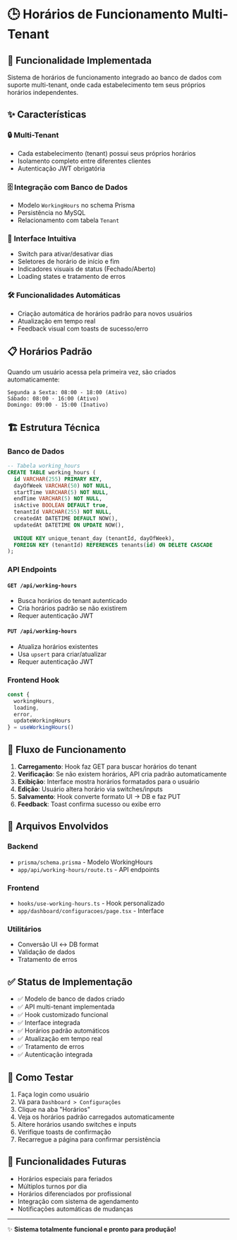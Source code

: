 # 🕒 Horários de Funcionamento Multi-Tenant

## 🎯 Funcionalidade Implementada

Sistema de horários de funcionamento integrado ao banco de dados com suporte multi-tenant, onde cada estabelecimento tem seus próprios horários independentes.

## ✨ Características

### 🔒 **Multi-Tenant**
- Cada estabelecimento (tenant) possui seus próprios horários
- Isolamento completo entre diferentes clientes
- Autenticação JWT obrigatória

### 🗄️ **Integração com Banco de Dados**
- Modelo `WorkingHours` no schema Prisma
- Persistência no MySQL
- Relacionamento com tabela `Tenant`

### 🎨 **Interface Intuitiva**
- Switch para ativar/desativar dias
- Seletores de horário de início e fim
- Indicadores visuais de status (Fechado/Aberto)
- Loading states e tratamento de erros

### 🛠️ **Funcionalidades Automáticas**
- Criação automática de horários padrão para novos usuários
- Atualização em tempo real
- Feedback visual com toasts de sucesso/erro

## 📋 Horários Padrão

Quando um usuário acessa pela primeira vez, são criados automaticamente:

```
Segunda a Sexta: 08:00 - 18:00 (Ativo)
Sábado: 08:00 - 16:00 (Ativo)
Domingo: 09:00 - 15:00 (Inativo)
```

## 🏗️ Estrutura Técnica

### **Banco de Dados**
```sql
-- Tabela working_hours
CREATE TABLE working_hours (
  id VARCHAR(255) PRIMARY KEY,
  dayOfWeek VARCHAR(50) NOT NULL,
  startTime VARCHAR(5) NOT NULL,
  endTime VARCHAR(5) NOT NULL,
  isActive BOOLEAN DEFAULT true,
  tenantId VARCHAR(255) NOT NULL,
  createdAt DATETIME DEFAULT NOW(),
  updatedAt DATETIME ON UPDATE NOW(),
  
  UNIQUE KEY unique_tenant_day (tenantId, dayOfWeek),
  FOREIGN KEY (tenantId) REFERENCES tenants(id) ON DELETE CASCADE
);
```

### **API Endpoints**

#### `GET /api/working-hours`
- Busca horários do tenant autenticado
- Cria horários padrão se não existirem
- Requer autenticação JWT

#### `PUT /api/working-hours`
- Atualiza horários existentes
- Usa `upsert` para criar/atualizar
- Requer autenticação JWT

### **Frontend Hook**
```typescript
const { 
  workingHours,
  loading,
  error,
  updateWorkingHours 
} = useWorkingHours()
```

## 🔄 Fluxo de Funcionamento

1. **Carregamento**: Hook faz GET para buscar horários do tenant
2. **Verificação**: Se não existem horários, API cria padrão automaticamente
3. **Exibição**: Interface mostra horários formatados para o usuário
4. **Edição**: Usuário altera horário via switches/inputs
5. **Salvamento**: Hook converte formato UI → DB e faz PUT
6. **Feedback**: Toast confirma sucesso ou exibe erro

## 📁 Arquivos Envolvidos

### **Backend**
- `prisma/schema.prisma` - Modelo WorkingHours
- `app/api/working-hours/route.ts` - API endpoints

### **Frontend**
- `hooks/use-working-hours.ts` - Hook personalizado
- `app/dashboard/configuracoes/page.tsx` - Interface

### **Utilitários**
- Conversão UI ↔ DB format
- Validação de dados
- Tratamento de erros

## ✅ Status de Implementação

- ✅ Modelo de banco de dados criado
- ✅ API multi-tenant implementada
- ✅ Hook customizado funcional
- ✅ Interface integrada
- ✅ Horários padrão automáticos
- ✅ Atualização em tempo real
- ✅ Tratamento de erros
- ✅ Autenticação integrada

## 🚀 Como Testar

1. Faça login como usuário
2. Vá para `Dashboard > Configurações`
3. Clique na aba "Horários"
4. Veja os horários padrão carregados automaticamente
5. Altere horários usando switches e inputs
6. Verifique toasts de confirmação
7. Recarregue a página para confirmar persistência

## 🔮 Funcionalidades Futuras

- Horários especiais para feriados
- Múltiplos turnos por dia
- Horários diferenciados por profissional
- Integração com sistema de agendamento
- Notificações automáticas de mudanças

---

✨ **Sistema totalmente funcional e pronto para produção!**
